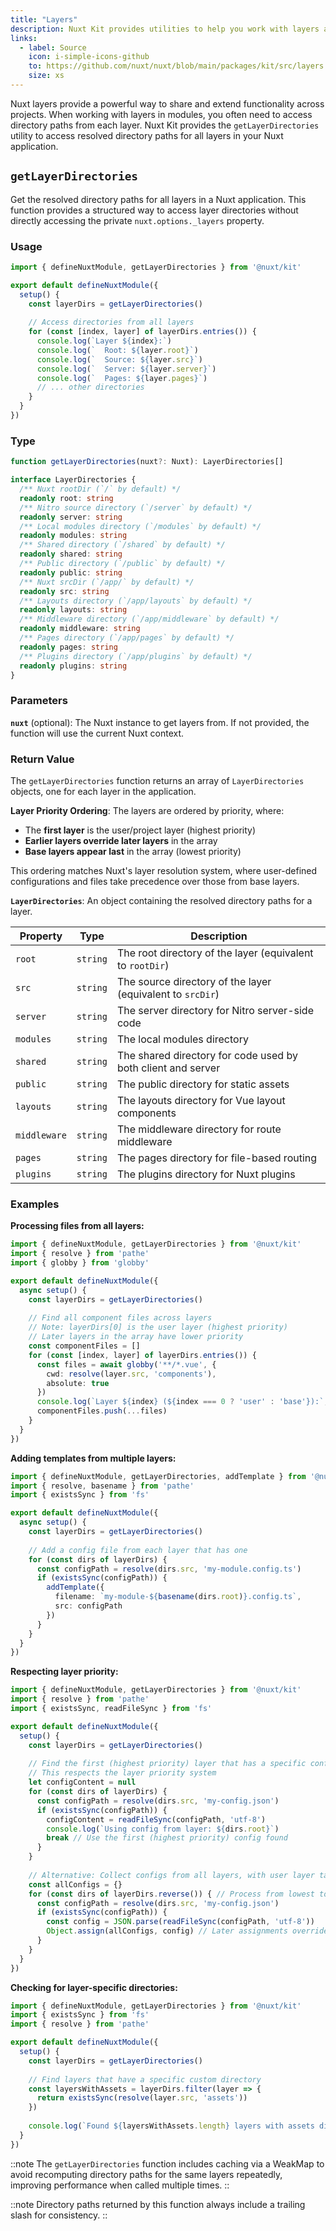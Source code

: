 ```yaml
---
title: "Layers"
description: Nuxt Kit provides utilities to help you work with layers and their directory structures.
links:
  - label: Source
    icon: i-simple-icons-github
    to: https://github.com/nuxt/nuxt/blob/main/packages/kit/src/layers.ts
    size: xs
---
```


Nuxt layers provide a powerful way to share and extend functionality across projects. When working with layers in modules, you often need to access directory paths from each layer. Nuxt Kit provides the `getLayerDirectories` utility to access resolved directory paths for all layers in your Nuxt application.

## `getLayerDirectories`

Get the resolved directory paths for all layers in a Nuxt application. This function provides a structured way to access layer directories without directly accessing the private `nuxt.options._layers` property.

### Usage

```ts
import { defineNuxtModule, getLayerDirectories } from '@nuxt/kit'

export default defineNuxtModule({
  setup() {
    const layerDirs = getLayerDirectories()
    
    // Access directories from all layers
    for (const [index, layer] of layerDirs.entries()) {
      console.log(`Layer ${index}:`)
      console.log(`  Root: ${layer.root}`)
      console.log(`  Source: ${layer.src}`)
      console.log(`  Server: ${layer.server}`)
      console.log(`  Pages: ${layer.pages}`)
      // ... other directories
    }
  }
})
```

### Type

```ts
function getLayerDirectories(nuxt?: Nuxt): LayerDirectories[]

interface LayerDirectories {
  /** Nuxt rootDir (`/` by default) */
  readonly root: string
  /** Nitro source directory (`/server` by default) */
  readonly server: string
  /** Local modules directory (`/modules` by default) */
  readonly modules: string
  /** Shared directory (`/shared` by default) */
  readonly shared: string
  /** Public directory (`/public` by default) */
  readonly public: string
  /** Nuxt srcDir (`/app/` by default) */
  readonly src: string
  /** Layouts directory (`/app/layouts` by default) */
  readonly layouts: string
  /** Middleware directory (`/app/middleware` by default) */
  readonly middleware: string
  /** Pages directory (`/app/pages` by default) */
  readonly pages: string
  /** Plugins directory (`/app/plugins` by default) */
  readonly plugins: string
}
```

### Parameters

**`nuxt`** (optional): The Nuxt instance to get layers from. If not provided, the function will use the current Nuxt context.

### Return Value

The `getLayerDirectories` function returns an array of `LayerDirectories` objects, one for each layer in the application.

**Layer Priority Ordering**: The layers are ordered by priority, where:
- The **first layer** is the user/project layer (highest priority)
- **Earlier layers override later layers** in the array
- **Base layers appear last** in the array (lowest priority)

This ordering matches Nuxt's layer resolution system, where user-defined configurations and files take precedence over those from base layers.

**`LayerDirectories`**: An object containing the resolved directory paths for a layer.

| Property     | Type     | Description                                                                    |
| ------------ | -------- | ------------------------------------------------------------------------------ |
| `root`       | `string` | The root directory of the layer (equivalent to `rootDir`)                     |
| `src`        | `string` | The source directory of the layer (equivalent to `srcDir`)                    |
| `server`     | `string` | The server directory for Nitro server-side code                               |
| `modules`    | `string` | The local modules directory                                                    |
| `shared`     | `string` | The shared directory for code used by both client and server                  |
| `public`     | `string` | The public directory for static assets                                         |
| `layouts`    | `string` | The layouts directory for Vue layout components                                |
| `middleware` | `string` | The middleware directory for route middleware                                  |
| `pages`      | `string` | The pages directory for file-based routing                                    |
| `plugins`    | `string` | The plugins directory for Nuxt plugins                                        |

### Examples

**Processing files from all layers:**

```ts
import { defineNuxtModule, getLayerDirectories } from '@nuxt/kit'
import { resolve } from 'pathe'
import { globby } from 'globby'

export default defineNuxtModule({
  async setup() {
    const layerDirs = getLayerDirectories()
    
    // Find all component files across layers
    // Note: layerDirs[0] is the user layer (highest priority)
    // Later layers in the array have lower priority
    const componentFiles = []
    for (const [index, layer] of layerDirs.entries()) {
      const files = await globby('**/*.vue', {
        cwd: resolve(layer.src, 'components'),
        absolute: true
      })
      console.log(`Layer ${index} (${index === 0 ? 'user' : 'base'}):`, files.length, 'components')
      componentFiles.push(...files)
    }
  }
})
```

**Adding templates from multiple layers:**

```ts
import { defineNuxtModule, getLayerDirectories, addTemplate } from '@nuxt/kit'
import { resolve, basename } from 'pathe'
import { existsSync } from 'fs'

export default defineNuxtModule({
  async setup() {
    const layerDirs = getLayerDirectories()
    
    // Add a config file from each layer that has one
    for (const dirs of layerDirs) {
      const configPath = resolve(dirs.src, 'my-module.config.ts')
      if (existsSync(configPath)) {
        addTemplate({
          filename: `my-module-${basename(dirs.root)}.config.ts`,
          src: configPath
        })
      }
    }
  }
})
```

**Respecting layer priority:**

```ts
import { defineNuxtModule, getLayerDirectories } from '@nuxt/kit'
import { resolve } from 'pathe'
import { existsSync, readFileSync } from 'fs'

export default defineNuxtModule({
  setup() {
    const layerDirs = getLayerDirectories()
    
    // Find the first (highest priority) layer that has a specific config file
    // This respects the layer priority system
    let configContent = null
    for (const dirs of layerDirs) {
      const configPath = resolve(dirs.src, 'my-config.json')
      if (existsSync(configPath)) {
        configContent = readFileSync(configPath, 'utf-8')
        console.log(`Using config from layer: ${dirs.root}`)
        break // Use the first (highest priority) config found
      }
    }
    
    // Alternative: Collect configs from all layers, with user layer taking precedence
    const allConfigs = {}
    for (const dirs of layerDirs.reverse()) { // Process from lowest to highest priority
      const configPath = resolve(dirs.src, 'my-config.json')
      if (existsSync(configPath)) {
        const config = JSON.parse(readFileSync(configPath, 'utf-8'))
        Object.assign(allConfigs, config) // Later assignments override earlier ones
      }
    }
  }
})
```

**Checking for layer-specific directories:**

```ts
import { defineNuxtModule, getLayerDirectories } from '@nuxt/kit'
import { existsSync } from 'fs'
import { resolve } from 'pathe'

export default defineNuxtModule({
  setup() {
    const layerDirs = getLayerDirectories()
    
    // Find layers that have a specific custom directory
    const layersWithAssets = layerDirs.filter(layer => {
      return existsSync(resolve(layer.src, 'assets'))
    })
    
    console.log(`Found ${layersWithAssets.length} layers with assets directory`)
  }
})
```

::note
The `getLayerDirectories` function includes caching via a WeakMap to avoid recomputing directory paths for the same layers repeatedly, improving performance when called multiple times.
::

::note
Directory paths returned by this function always include a trailing slash for consistency.
::
